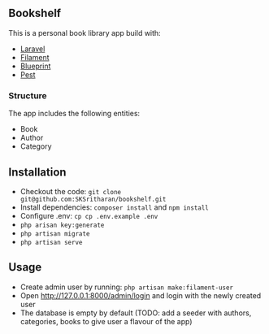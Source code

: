 ## Bookshelf

This is a personal book library app build with:
* [Laravel](https://laravel.com)
* [Filament](https://filamentphp.com)
* [Blueprint](https://blueprint.laravelshift.com)
* [Pest](https://pestphp.com/)

### Structure

The app includes the following entities:

* Book
* Author
* Category

## Installation

* Checkout the code: `git clone git@github.com:SKSritharan/bookshelf.git`
* Install dependencies: `composer install` and `npm install`
* Configure .env: `cp cp .env.example .env`
* `php arisan key:generate`
* `php artisan migrate`
* `php artisan serve`

## Usage
  
* Create admin user by running: `php artisan make:filament-user`
* Open http://127.0.0.1:8000/admin/login and login with the newly created user
* The database is empty by default (TODO: add a seeder with authors, categories, books to give user a flavour of the app)
